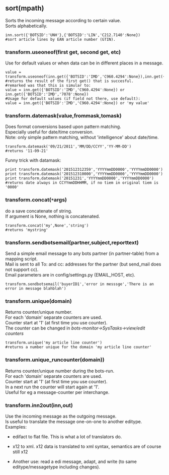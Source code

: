 ## sort(mpath) 

Sorts the incoming message according to certain value.  
Sorts alphabetically.

    inn.sort({'BOTSID':'UNH'},{'BOTSID':'LIN','C212.7140':None}) 
    #sort article lines by EAN article number (GTIN).

### transform.useoneof(first get, second get, etc)

Use for default values or when data can be in different places in a
message.

    value = transform.useoneof(inn.get({'BOTSID':'IMD','C960.4294':None}),inn.get({'BOTSID':'IMD','7078':None})) 
    #returns the result of the first get() that is succesful.
    #remarked was that this is simular to:
    value = inn.get({'BOTSID':'IMD','C960.4294':None}) or inn.get({'BOTSID':'IMD','7078':None})
    #Usage for default values (if field not there, use default): 
    value = inn.get({'BOTSID':'IMD','C960.4294':None}) or 'my value'

### transform.datemask(value,frommask,tomask)

Does format conversions based upon pattern matching.  
Especially useful for date/time conversion.  
Note: only simple pattern matching, without 'intelligence' about
date/time.

    transform.datemask('09/21/2011','MM/DD/CCYY','YY-MM-DD') 
    #returns '11-09-21'

Funny trick with datamask:

    print transform.datemask('201512312359','YYYYmmDD0000','YYYYmmDD0000')
    print transform.datemask('201512310000','YYYYmmDD0000','YYYYmmDD0000')
    print transform.datemask('20151231','YYYYmmDD0000','YYYYmmDD0000')
    #returns date always in CCYYmmDDHHMM, if no tiem in original tiem is '0000'

### transform.concat(`*`args)

do a save concatenate of string.  
If argument is None, nothing is concatenated.

    transform.concat('my',None','string') 
    #returns 'mystring'

### transform.sendbotsemail(partner,subject,reporttext)

Send a simple email message to any bots partner (in partner-table) from
a mapping script.  
Mail is sent to all To: and cc: addresses for the partner (but
send\_mail does not support cc).  
Email parameters are in config/settings.py (EMAIL\_HOST, etc).

    transform.sendbotsemail('buyerID1','error in messsge','There is an error in message blahblah') 

### transform.unique(domain)

Returns counter/unique number.  
For each 'domain' separate counters are used.  
Counter start at '1' (at first time you use counter).  
The counter can be changed in *bots-monitor-\>SysTasks-\>view/edit
counters*

    transform.unique('my article line counter') 
    #returns a number unique for the domain 'my article line counter'

### transform.unique\_runcounter(domain))

Returns counter/unique number during the bots-run.  
For each 'domain' separate counters are used.  
Counter start at '1' (at first time you use counter).  
In a next run the counter will start again at '1'.  
Useful for eg a message-counter per interchange.  


### transform.inn2out(inn,out)

Use the incoming message as the outgoing message.  
Is useful to translate the message one-on-one to another editype.  
Examples:

-	edifact to flat file. This is what a lot of translators do.

-	x12 to xml. x12 data is translated to xml syntax, semantics are of
	course still x12

-	Another use: read a edi message, adapt, and write (to same
	editype/messagetype including changes).

